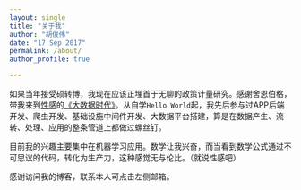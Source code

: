 ```yaml
---
layout: single
title: "关于我"
author: "胡俊伟"
date: "17 Sep 2017"
permalink: /about/
author_profile: true

---
```


如果当年接受硕转博，我现在应该正埋首于无聊的政策计量研究。感谢舍恩伯格，带我来到[性感](https://hbr.org/2012/10/data-scientist-the-sexiest-job-of-the-21st-century)的[《大数据时代》](https://book.douban.com/subject/20429677/)。从自学`Hello World`起，我先后参与过APP后端开发、爬虫开发、基础设施中间件开发、大数据平台搭建，算是在数据产生、流转、处理、应用的整条管道上都做过螺丝钉。

目前我的兴趣主要集中在机器学习应用。数学让我兴奋，而当看到数学公式通过不可思议的代码，转化为生产力，这种感觉无与伦比。（就说性感吧）

感谢访问我的博客，联系本人可点击左侧邮箱。
